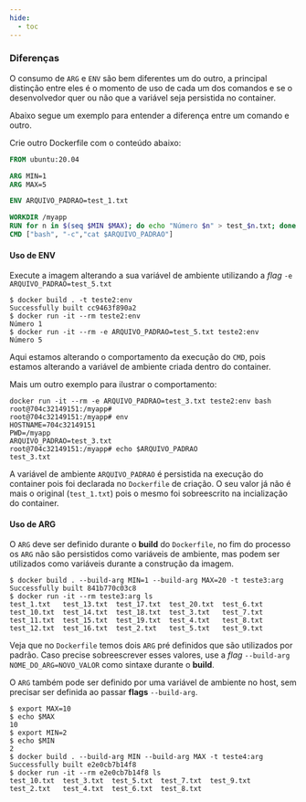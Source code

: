 ```yaml
---
hide:
  - toc
---
```


### Diferenças

O consumo de `ARG` e `ENV` são bem diferentes um do outro, a principal distinção entre eles é o momento de uso de cada um dos comandos e se o desenvolvedor quer ou não que a variável seja persistida no container.

Abaixo segue um exemplo para entender a diferença entre um comando e outro.

Crie outro Dockerfile com o conteúdo abaixo:
```Dockerfile linenums="1"
FROM ubuntu:20.04

ARG MIN=1
ARG MAX=5

ENV ARQUIVO_PADRAO=test_1.txt

WORKDIR /myapp
RUN for n in $(seq $MIN $MAX); do echo "Número $n" > test_$n.txt; done
CMD ["bash", "-c","cat $ARQUIVO_PADRAO"]
```

#### Uso de ENV

Execute a imagem alterando a sua variável de ambiente utilizando a *flag* `-e ARQUIVO_PADRAO=test_5.txt`

```shell
$ docker build . -t teste2:env
Successfully built cc9463f890a2
$ docker run -it --rm teste2:env
Número 1
$ docker run -it --rm -e ARQUIVO_PADRAO=test_5.txt teste2:env
Número 5
```
Aqui estamos alterando o comportamento da execução do `CMD`, pois estamos alterando a variável de ambiente criada dentro do container.

Mais um outro exemplo para ilustrar o comportamento:
```shell
docker run -it --rm -e ARQUIVO_PADRAO=test_3.txt teste2:env bash
root@704c32149151:/myapp# 
root@704c32149151:/myapp# env
HOSTNAME=704c32149151
PWD=/myapp
ARQUIVO_PADRAO=test_3.txt
root@704c32149151:/myapp# echo $ARQUIVO_PADRAO
test_3.txt
```
A variável de ambiente `ARQUIVO_PADRAO` é persistida na execução do container pois foi declarada no `Dockerfile` de criação. O seu valor já não é mais o original (`test_1.txt`) pois o mesmo foi sobreescrito na incialização do container.

#### Uso de ARG

O `ARG` deve ser definido durante o **build** do `Dockerfile`, no fim do processo os `ARG` não são persistidos como variáveis de ambiente, mas podem ser utilizados como variáveis durante a construção da imagem.

```shell
$ docker build . --build-arg MIN=1 --build-arg MAX=20 -t teste3:arg
Successfully built 841b770c03c8
$ docker run -it --rm teste3:arg ls
test_1.txt   test_13.txt  test_17.txt  test_20.txt  test_6.txt
test_10.txt  test_14.txt  test_18.txt  test_3.txt   test_7.txt
test_11.txt  test_15.txt  test_19.txt  test_4.txt   test_8.txt
test_12.txt  test_16.txt  test_2.txt   test_5.txt   test_9.txt
```

Veja que no `Dockerfile` temos dois `ARG` pré definidos que são utilizados por padrão. Caso precise sobreescrever esses valores, use a *flag* `--build-arg NOME_DO_ARG=NOVO_VALOR` como sintaxe durante o **build**.

O `ARG` também pode ser definido por uma variável de ambiente no host, sem precisar ser definida ao passar **flags** `--build-arg`.

```shell
$ export MAX=10
$ echo $MAX
10
$ export MIN=2
$ echo $MIN
2
$ docker build . --build-arg MIN --build-arg MAX -t teste4:arg
Successfully built e2e0cb7b14f8
$ docker run -it --rm e2e0cb7b14f8 ls
test_10.txt  test_3.txt  test_5.txt  test_7.txt  test_9.txt
test_2.txt   test_4.txt  test_6.txt  test_8.txt
```

